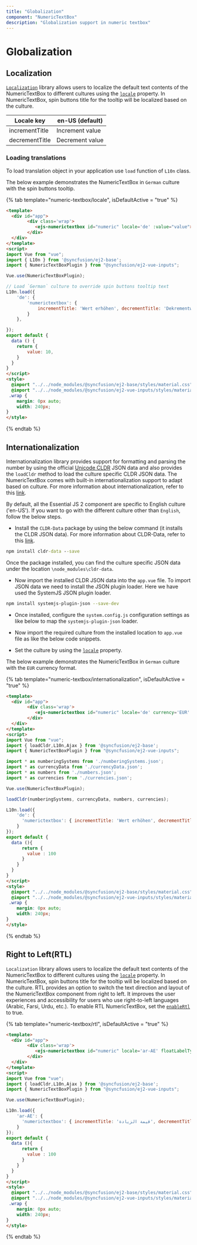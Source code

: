 ```yaml
---
title: "Globalization"
component: "NumericTextBox"
description: "Globalization support in numeric textbox"
---
```


# Globalization

## Localization

[`Localization`](../common/localization/) library allows users to localize the default text contents
of the NumericTextBox to different cultures using the [`locale`](../api/numerictextbox#locale) property.
In NumericTextBox, spin buttons title for the tooltip will be localized based on the culture.

| Locale key | en-US (default)  |
|------|------|
| incrementTitle |  Increment value |
| decrementTitle |  Decrement value |

### Loading translations

To load translation object in your application use `load` function of `L10n` class.

The below example demonstrates the NumericTextBox in `German` culture with the spin buttons tooltip.

{% tab template="numeric-textbox/locale", isDefaultActive = "true" %}

```html
<template>
  <div id="app">
        <div class='wrap'>
           <ejs-numerictextbox id="numeric" locale='de' :value="value"></ejs-numerictextbox>
        </div>
  </div>
</template>
<script>
import Vue from "vue";
import { L10n } from '@syncfusion/ej2-base';
import { NumericTextBoxPlugin } from "@syncfusion/ej2-vue-inputs";

Vue.use(NumericTextBoxPlugin);

// Load `German` culture to override spin buttons tooltip text
L10n.load({
    'de': {
        'numerictextbox': {
            incrementTitle: 'Wert erhöhen', decrementTitle: 'Dekrementwert'
        }
    },

});
export default {
  data () {
    return {
        value: 10,
    }
  }
}
</script>
<style>
  @import "../../node_modules/@syncfusion/ej2-base/styles/material.css";
  @import "../../node_modules/@syncfusion/ej2-vue-inputs/styles/material.css";
 .wrap {
    margin: 0px auto;
    width: 240px;
}
</style>
```

{% endtab %}

## Internationalization

Internationalization library provides support for formatting and parsing the number by using the
official [Unicode CLDR](http://cldr.unicode.org/) JSON data and also provides the
`loadCldr` method to load the culture specific CLDR JSON data. The NumericTextBox comes with built-in
internationalization support to adapt based on culture. For more information about internationalization,
refer to this [link](../common/internationalization/).

By default, all the Essential JS 2  component are specific to English culture ('en-US').
If you want to go with the different culture other than `English`, follow the below steps.

* Install the `CLDR-Data` package by using the below command (it installs the CLDR JSON data). For more information about CLDR-Data,
refer to this [link](http://cldr.unicode.org/index/cldr-spec/json).

```cmd
npm install cldr-data --save
```

Once the package installed, you can find the culture
specific JSON data under the location `\node_modules\cldr-data`.

* Now import the installed CLDR JSON data into the `app.vue` file.
To import JSON data we need to install the JSON plugin loader. Here we have used the SystemJS JSON plugin loader.

```sh
npm install systemjs-plugin-json --save-dev
```

* Once installed, configure the `system.config.js` configuration settings as like below to map the
`systemjs-plugin-json` loader.

* Now import the required culture
from the installed location to `app.vue` file as like the below code snippets.

* Set the culture by using the [`locale`](../api/numerictextbox#locale) property.

The below example demonstrates the NumericTextBox in `German` culture with the `EUR` currency format.

{% tab template="numeric-textbox/internationalization", isDefaultActive = "true" %}

```html
<template>
  <div id="app">
        <div class='wrap'>
           <ejs-numerictextbox id="numeric" locale='de' currency='EUR' format='c2' :value='value'></ejs-numerictextbox>
        </div>
  </div>
</template>
<script>
import Vue from "vue";
import { loadCldr,L10n,Ajax } from '@syncfusion/ej2-base';
import { NumericTextBoxPlugin } from "@syncfusion/ej2-vue-inputs";

import * as numberingSystems from './numberingSystems.json';
import * as currencyData from './currencyData.json';
import * as numbers from './numbers.json';
import * as currencies from './currencies.json';

Vue.use(NumericTextBoxPlugin);

loadCldr(numberingSystems, currencyData, numbers, currencies);

L10n.load({
    'de': {
      'numerictextbox': { incrementTitle: 'Wert erhöhen', decrementTitle: 'Dekrementwert'}
    }
});
export default {
  data (){
      return {
        value : 100
      }
    }
  }
}
</script>
<style>
  @import "../../node_modules/@syncfusion/ej2-base/styles/material.css";
  @import "../../node_modules/@syncfusion/ej2-vue-inputs/styles/material.css";
 .wrap {
    margin: 0px auto;
    width: 240px;
}
</style>
```

{% endtab %}

## Right to Left(RTL)

`Localization` library allows users to localize the default text contents
of the NumericTextBox to different cultures using the [`locale`](../api/numerictextbox#locale) property.
In NumericTextBox, spin buttons title for the tooltip will be localized based on the culture.
RTL provides an option to switch the text direction and layout of the NumericTextBox component from right to left. It improves the user experiences and accessibility for users who use right-to-left languages (Arabic, Farsi, Urdu, etc.). To enable RTL NumericTextBox, set the [`enableRtl`](../api/numerictextbox#enablertl) to true.

{% tab template="numeric-textbox/rtl", isDefaultActive = "true" %}

```html
<template>
  <div id="app">
        <div class='wrap'>
           <ejs-numerictextbox id="numeric" locale='ar-AE' floatLabelType='Auto' placeholder='أدخل القيمة' :enableRtl='true' :value='value'></ejs-numerictextbox>
        </div>
  </div>
</template>
<script>
import Vue from "vue";
import { loadCldr,L10n,Ajax } from '@syncfusion/ej2-base';
import { NumericTextBoxPlugin } from "@syncfusion/ej2-vue-inputs";

Vue.use(NumericTextBoxPlugin);

L10n.load({
    'ar-AE': {
      'numerictextbox': { incrementTitle: 'قيمة الزيادة', decrementTitle: 'قيمة تناقص'}
    }
});
export default {
  data (){
      return {
        value : 100
      }
    }
  }
}
</script>
<style>
  @import "../../node_modules/@syncfusion/ej2-base/styles/material.css";
  @import "../../node_modules/@syncfusion/ej2-vue-inputs/styles/material.css";
 .wrap {
    margin: 0px auto;
    width: 240px;
}
</style>
```

{% endtab %}
